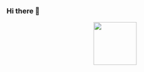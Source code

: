 ### Hi there 👋

<div id="header" align="center">
  <img src="https://media.giphy.com/media/v1.Y2lkPTc5MGI3NjExMjV5bHN2ZjVuZm4wYXFvNmdpOGpyNGN3eWk1dWVna3ZqeWd3YW5vYSZlcD12MV9pbnRlcm5hbF9naWZfYnlfaWQmY3Q9Zw/LiauwXZqx2TKUI1ITW/giphy.gif" width="100"/>
</div>


<!--
**evako42/evako42** is a ✨ _special_ ✨ repository because its `README.md` (this file) appears on your GitHub profile.

Here are some ideas to get you started:

- 🔭 I’m currently working on ...
- 🌱 I’m currently learning ...
- 👯 I’m looking to collaborate on ...
- 🤔 I’m looking for help with ...
- 💬 Ask me about ...
- 📫 How to reach me: ...
- 😄 Pronouns: ...
- ⚡ Fun fact: ...
-->
